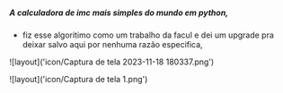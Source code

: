 ##### A calculadora de imc mais simples do mundo em python, 
- fiz esse algoritimo como um trabalho da facul e dei um upgrade pra deixar salvo aqui por nenhuma razão especifica,

![layout]('icon/Captura de tela 2023-11-18 180337.png')

![layout]('icon/Captura de tela 1.png')
